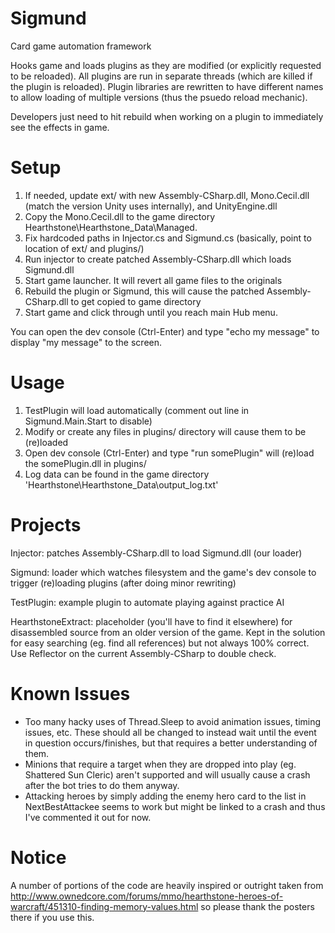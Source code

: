 Sigmund
=======
Card game automation framework

Hooks game and loads plugins as they are modified (or explicitly requested to be reloaded).
All plugins are run in separate threads (which are killed if the plugin is reloaded).
Plugin libraries are rewritten to have different names to allow loading of multiple versions (thus the psuedo reload mechanic).

Developers just need to hit rebuild when working on a plugin to immediately see the effects in game.


Setup
=====
 1. If needed, update ext/ with new Assembly-CSharp.dll, Mono.Cecil.dll (match the version Unity uses internally), and UnityEngine.dll
 2. Copy the Mono.Cecil.dll to the game directory Hearthstone\Hearthstone_Data\Managed.
 3. Fix hardcoded paths in Injector.cs and Sigmund.cs (basically, point to location of ext/ and plugins/)
 4. Run injector to create patched Assembly-CSharp.dll which loads Sigmund.dll
 5. Start game launcher. It will revert all game files to the originals
 6. Rebuild the plugin or Sigmund, this will cause the patched Assembly-CSharp.dll to get copied to game directory
 7. Start game and click through until you reach main Hub menu.

You can open the dev console (Ctrl-Enter) and type "echo my message" to display "my message" to the screen.
 
Usage
=====
 1. TestPlugin will load automatically (comment out line in Sigmund.Main.Start to disable)
 2. Modify or create any files in plugins/ directory will cause them to be (re)loaded
 3. Open dev console (Ctrl-Enter) and type "run somePlugin" will (re)load the somePlugin.dll in plugins/
 4. Log data can be found in the game directory 'Hearthstone\Hearthstone_Data\output_log.txt'

Projects
========
Injector: patches Assembly-CSharp.dll to load Sigmund.dll (our loader)

Sigmund: loader which watches filesystem and the game's dev console to trigger (re)loading plugins (after doing minor rewriting)

TestPlugin: example plugin to automate playing against practice AI

HearthstoneExtract: placeholder (you'll have to find it elsewhere) for disassembled source from an older version of the game. Kept in the solution for easy searching (eg. find all references) but not always 100% correct. Use Reflector on the current Assembly-CSharp to double check.

Known Issues
============

 * Too many hacky uses of Thread.Sleep to avoid animation issues, timing issues, etc. These should all be changed to instead wait until the event in question occurs/finishes, but that requires a better understanding of them.
 * Minions that require a target when they are dropped into play (eg. Shattered Sun Cleric) aren't supported and will usually cause a crash after the bot tries to do them anyway.
 * Attacking heroes by simply adding the enemy hero card to the list in NextBestAttackee seems to work but might be linked to a crash and thus I've commented it out for now.

Notice
======
A number of portions of the code are heavily inspired or outright taken from http://www.ownedcore.com/forums/mmo/hearthstone-heroes-of-warcraft/451310-finding-memory-values.html so please thank the posters there if you use this.
